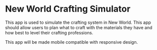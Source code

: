 # New World Crafting Simulator

This app is used to simulate the crafting system in New World. This app should allow users to plan what to craft with the materials they have and how best to level their crafting professions.

This app will be made mobile compatible with responsive design.
